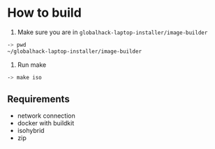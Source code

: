 # How to build

1. Make sure you are in `globalhack-laptop-installer/image-builder`

```bash
-> pwd
~/globalhack-laptop-installer/image-builder 
```

1. Run make

```bash
-> make iso
```

## Requirements

- network connection
- docker with buildkit
- isohybrid  
- zip

